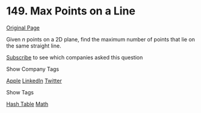 # 149. Max Points on a Line

[Original Page](https://leetcode.com/problems/max-points-on-a-line/)

Given _n_ points on a 2D plane, find the maximum number of points that lie on the same straight line.

<div>

[Subscribe](/subscribe/) to see which companies asked this question

</div>

<div>

<div id="company_tags" class="btn btn-xs btn-warning">Show Company Tags</div>

<span class="hidebutton">[Apple](/company/apple/) [LinkedIn](/company/linkedin/) [Twitter](/company/twitter/)</span></div>

<div>

<div id="tags" class="btn btn-xs btn-warning">Show Tags</div>

<span class="hidebutton">[Hash Table](/tag/hash-table/) [Math](/tag/math/)</span></div>
